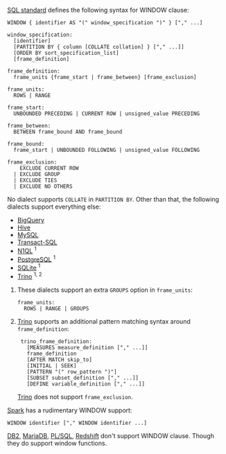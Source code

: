 [SQL standard][] defines the following syntax for WINDOW clause:

    WINDOW { identifier AS "(" window_specification ")" } ["," ...]

    window_specification:
      [identifier]
      [PARTITION BY { column [COLLATE collation] } ["," ...]]
      [ORDER BY sort_specification_list]
      [frame_definition]

    frame_definition:
      frame_units {frame_start | frame_between} [frame_exclusion]

    frame_units:
      ROWS | RANGE

    frame_start:
      UNBOUNDED PRECEDING | CURRENT ROW | unsigned_value PRECEDING

    frame_between:
      BETWEEN frame_bound AND frame_bound

    frame_bound:
      frame_start | UNBOUNDED FOLLOWING | unsigned_value FOLLOWING

    frame_exclusion:
        EXCLUDE CURRENT ROW
      | EXCLUDE GROUP
      | EXCLUDE TIES
      | EXCLUDE NO OTHERS

No dialect supports `COLLATE` in `PARTITION BY`.
Other than that, the following dialects support everything else:

- [BigQuery][]
- [Hive][]
- [MySQL][]
- [Transact-SQL][]
- [N1QL][] <sup>1</sup>
- [PostgreSQL][] <sup>1</sup>
- [SQLite][] <sup>1</sup>
- [Trino][] <sup>1, 2</sup>

1.  These dialects support an extra `GROUPS` option in `frame_units`:

        frame_units:
          ROWS | RANGE | GROUPS

2. [Trino][] supports an additional pattern matching syntax around `frame_definition`:

        trino_frame_definition:
          [MEASURES measure_definition ["," ...]]
          frame_definition
          [AFTER MATCH skip_to]
          [INITIAL | SEEK]
          [PATTERN "(" row_pattern ")"]
          [SUBSET subset_definition ["," ...]]
          [DEFINE variable_definition ["," ...]]

    [Trino][] does not support `frame_exclusion`.

[Spark][] has a rudimentary WINDOW support:

    WINDOW identifier ["," WINDOW identifier ...]

[DB2][], [MariaDB][], [PL/SQL][], [Redshift][] don't support WINDOW clause.
Though they do support window functions.

[sql standard]: https://jakewheat.github.io/sql-overview/sql-2008-foundation-grammar.html#_7_11_window_clause
[bigquery]: https://cloud.google.com/bigquery/docs/reference/standard-sql/window-function-calls#def_window_spec
[db2]: https://www.ibm.com/docs/en/db2/9.7?topic=queries-subselect
[hive]: https://cwiki.apache.org/confluence/display/Hive/LanguageManual+Select
[mariadb]: https://mariadb.com/kb/en/select/
[mysql]: https://dev.mysql.com/doc/refman/8.0/en/select.html
[n1ql]: https://docs.couchbase.com/server/current/n1ql/n1ql-language-reference/select-syntax.html#window-clause
[pl/sql]: https://docs.oracle.com/database/121/SQLRF/queries001.htm#SQLRF52327
[postgresql]: https://www.postgresql.org/docs/current/sql-select.html
[redshift]: https://docs.aws.amazon.com/redshift/latest/dg/r_SELECT_synopsis.html
[spark]: https://spark.apache.org/docs/latest/sql-ref-syntax-qry-select.html
[sqlite]: https://www.sqlite.org/lang_select.html
[transact-sql]: https://docs.microsoft.com/en-US/sql/t-sql/queries/select-window-transact-sql?view=sql-server-ver16&viewFallbackFrom=sql-server-ver15
[trino]: https://github.com/trinodb/trino/blob/c7b26825218d5d11e9469984977dee6856f362ff/core/trino-parser/src/main/antlr4/io/trino/sql/parser/SqlBase.g4#L696